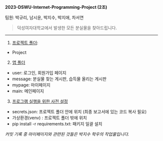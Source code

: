 **2023-DSWU-Internet-Programming-Project (2조)**

팀원: 박규리, 남시윤, 박지수, 박지애, 차서연


>덕성여자대학교에서 발생한 모든 분실물을 찾아드립니다.


---

1. <u>프로젝트 폴더</u>: 
- Project

2. <u>앱 폴더</u>
- user: 로그인, 회원가입 페이지
- message: 분실물 찾는 게시판, 습득물 올리는 게시판 
- mypage: 마이페이지
- main: 메인페이지

3. <u>프로그램 실행을 위한 사전 설정</u>
- secrets.json: 프로젝트 폴더 안에 위치 (최종 보고서에 있는 코드 복사 필요)
- 가상환경(venv) : 프로젝트 폴더 밖에 위치
- pip install -r requirements.txt: 패키지 일괄 설치

*커밋 기록 중 마이페이지와 관련된 것들은 박지수 학우의 작업물입니다.*
